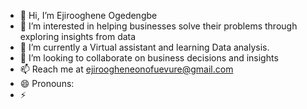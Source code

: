 - 👋 Hi, I’m Ejirooghene Ogedengbe
- 👀 I’m interested in helping businesses solve their problems through exploring insights from data
- 🌱 I’m currently a Virtual assistant and learning Data analysis.
- 💞️ I’m looking to collaborate on business decisions and insights
- 📫 Reach me at ejiroogheneonofuevure@gmail.com
- 😄 Pronouns: 
- ⚡ 

<!---
ejiro2024/ejiro2024 is a ✨ special ✨ repository because its `README.md` (this file) appears on your GitHub profile.
You can click the Preview link to take a look at your changes.
--->
